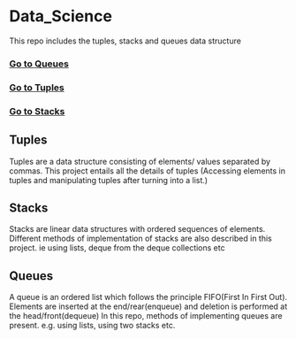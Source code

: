 
# Data_Science
This repo includes the tuples, stacks and queues data structure
### [Go to Queues](#queues)
### [Go to Tuples](#tuples)
### [Go to Stacks](#stacks)
   ## Tuples
   Tuples are a data structure consisting of elements/ values separated by commas. This project entails all the details of tuples
   (Accessing elements in tuples and manipulating tuples after turning into a list.)

   ## Stacks
   Stacks are linear data structures with ordered sequences of elements. Different methods of implementation of stacks are also described in this project. ie using lists, deque from the 
   deque collections etc

   ## Queues
   A queue is an ordered list which follows the principle FIFO(First In First Out). Elements are inserted at the end/rear(enqueue) and deletion is performed at the head/front(dequeue)
   In this repo, methods of implementing queues are present. e.g. using lists, using two stacks etc.
   

